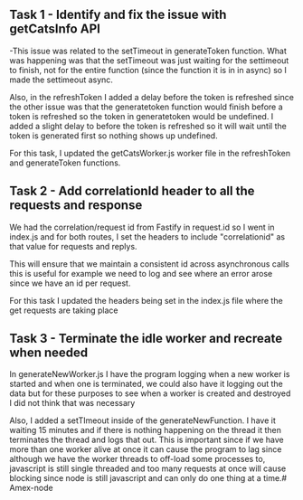 ## Task 1 - Identify and fix the issue with getCatsInfo API

-This issue was related to the setTimeout in generateToken function. What was happening was that the setTimeout was just waiting for the settimeout to finish, not for the entire function (since the function it is in in async) so I made the settimeout async. 

Also, in the refreshToken I added a delay before the token is refreshed since the other issue was that the generatetoken function would finish before a token is refreshed so the token in generatetoken would be undefined. I added a slight delay to before the token is refreshed so it will wait until the token is generated first so nothing shows up undefined.

For this task, I updated the getCatsWorker.js worker file in the refreshToken and generateToken functions.


## Task 2 - Add correlationId header to all the requests and response

We had the correlation/request id from Fastify in request.id so I went in index.js and for both routes, I set the headers to include "correlationid" as that value for requests and replys. 

This will ensure that we maintain a consistent id across asynchronous calls this is useful for example we need to log and see where an error arose since we have an id per request.

For this task I updated the headers being set in the index.js file where the get requests are taking place


## Task 3 - Terminate the idle worker and recreate when needed
In generateNewWorker.js I have the program logging when a new worker is started and when one is terminated, we could also have it logging out the data but for these purposes to see when a worker is created and destroyed I did not think that was necessary 

Also, I added a setTImeout inside of the generateNewFunction. I have it waiting 15 minutes and if there is nothing happening on the thread it then terminates the thread and logs that out. This is important since if we have more than one worker alive at once it can cause the program to lag since although we have the worker threads to off-load some processes to, javascript is still single threaded and too many requests at once will cause blocking since node is still javascript and can only do one thing at a time.#   A m e x - n o d e  
 
